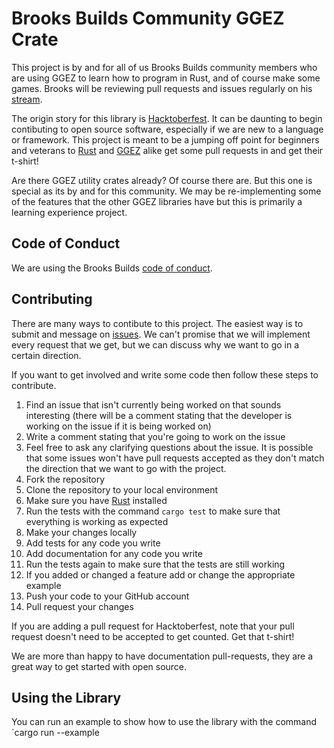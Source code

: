 # Brooks Builds Community GGEZ Crate

This project is by and for all of us Brooks Builds community members who are using GGEZ to learn how to program in Rust, and of course make some games. Brooks will be reviewing pull requests and issues regularly on his [stream](https://www.twitch.tv/brookzerker). 

The origin story for this library is [Hacktoberfest](https://hacktoberfest.digitalocean.com/). It can be daunting to begin contibuting to open source software, especially if we are new to a language or framework. This project is meant to be a jumping off point for beginners and veterans to [Rust](https://www.rust-lang.org/) and [GGEZ](https://ggez.rs/) alike get some pull requests in and get their t-shirt!

Are there GGEZ utility crates already? Of course there are. But this one is special as its by and for this community. We may be re-implementing some of the features that the other GGEZ libraries have but this is primarily a learning experience project. 

## Code of Conduct

We are using the Brooks Builds [code of conduct](https://github.com/brooks-builds/code_of_conduct).

## Contributing

There are many ways to contibute to this project. The easiest way is to submit and message on [issues](https://github.com/brooks-builds/bbggez/issues). We can't promise that we will implement every request that we get, but we can discuss why we want to go in a certain direction.

If you want to get involved and write some code then follow these steps to contribute.

1. Find an issue that isn't currently being worked on that sounds interesting (there will be a comment stating that the developer is working on the issue if it is being worked on)
1. Write a comment stating that you're going to work on the issue
1. Feel free to ask any clarifying questions about the issue. It is possible that some issues won't have pull requests accepted as they don't match the direction that we want to go with the project.
1. Fork the repository
1. Clone the repository to your local environment
1. Make sure you have [Rust](https://www.rust-lang.org/) installed
1. Run the tests with the command `cargo test` to make sure that everything is working as expected
1. Make your changes locally
1. Add tests for any code you write
1. Add documentation for any code you write
1. Run the tests again to make sure that the tests are still working
1. If you added or changed a feature add or change the appropriate example
1. Push your code to your GitHub account
1. Pull request your changes

If you are adding a pull request for Hacktoberfest, note that your pull request doesn't need to be accepted to get counted. Get that t-shirt!

We are more than happy to have documentation pull-requests, they are a great way to get started with open source.

## Using the Library

You can run an example to show how to use the library with the command `cargo run --example <example name>